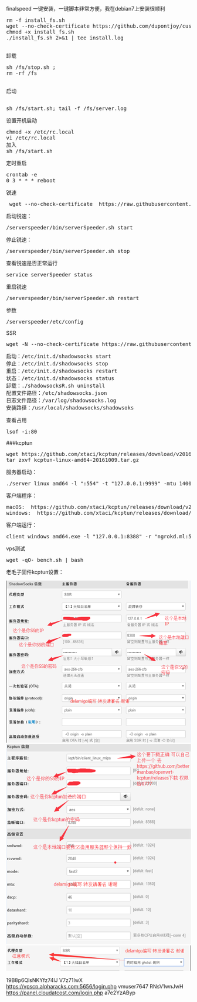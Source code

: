 

finalspeed
一键安装，一键脚本非常方便，我在debian7上安装很顺利
<pre>
rm -f install_fs.sh  
wget --no-check-certificate https://github.com/dupontjoy/customization/raw/master/Rules/Shadowsocks/Finalspeed/install_fs.sh  
chmod +x install_fs.sh  
./install_fs.sh 2>&1 | tee install.log  

</pre>

卸载
<pre>
sh /fs/stop.sh ;    
rm -rf /fs  
 </pre>

启动
<pre>  
sh /fs/start.sh; tail -f /fs/server.log
</pre>  

设置开机启动
<pre>
chmod +x /etc/rc.local  
vi /etc/rc.local  
加入  
sh /fs/start.sh  
</pre>

定时重启  
<pre>
crontab -e
0 3 * * * reboot
</pre>

锐速
<pre>
 wget --no-check-certificate  https://raw.githubusercontent.com/91yun/serverspeeder/master/serverspeeder-all.sh && bash serverspeeder-all.sh  
</pre>  
 
启动锐速：
 <pre>
/serverspeeder/bin/serverSpeeder.sh start
</pre>

停止锐速：
<pre>
/serverspeeder/bin/serverSpeeder.sh stop
</pre>

查看锐速是否正常运行
<pre>
service serverSpeeder status
</pre>

重启锐速
<pre>
/serverspeeder/bin/serverSpeeder.sh restart
</pre>

参数
<pre>
/serverspeeder/etc/config
</pre>

SSR  
<pre>
wget -N --no-check-certificate https://raw.githubusercontent.com/mengzhihoing/vps/master/shadowsocksR.sh && bash shadowsocksR.sh  
</pre>

<pre>
启动：/etc/init.d/shadowsocks start   
停止：/etc/init.d/shadowsocks stop  
重启：/etc/init.d/shadowsocks restart  
状态：/etc/init.d/shadowsocks status  
卸载：./shadowsocksR.sh uninstall  
配置文件路径：/etc/shadowsocks.json  
日志文件路径：/var/log/shadowsocks.log  
安装路径：/usr/local/shadowsocks/shadowsoks  
</pre>


查看占用  
<pre>
lsof -i:80    
</pre>


###kcptun     
<pre>
wget https://github.com/xtaci/kcptun/releases/download/v20161009/kcptun-linux-amd64-20161009.tar.gz   
tar zxvf kcptun-linux-amd64-20161009.tar.gz   
</pre>

服务器启动：   
<pre>
./server_linux_amd64 -l ":554" -t "127.0.0.1:9999" -mtu 1400 -sndwnd 2048 -rcvwnd 2048 -mode fast2  -key shenfu1991 -crypt aes-128    
</pre>

客户端程序：  
<pre>
macOS:  https://github.com/xtaci/kcptun/releases/download/v20161009/kcptun-darwin-amd64-20161009.tar.gz    
windows:  https://github.com/xtaci/kcptun/releases/download/v20161009/kcptun-windows-amd64-20161009.tar.gz  
</pre>

客户端运行：  
<pre>
client_windows_amd64.exe -l "127.0.0.1:8388" -r "ngrokd.ml:554" -mtu 1400 -sndwnd 2048 -rcvwnd 2048 -mode fast2  -key shenfu1991 -crypt aes-128   
</pre>


vps测试
<pre>
wget -qO- bench.sh | bash  
</pre>



老毛子固件kcptun设置：  

![image](https://raw.githubusercontent.com/mengzhihoing/vps/master/1.png)  
![image](https://raw.githubusercontent.com/mengzhihoing/vps/master/2.png)  
![image](https://raw.githubusercontent.com/mengzhihoing/vps/master/3.png)  

 



19B8p6QlsNKYfz74lJ  V7z71IwX
https://vpscp.alpharacks.com:5656/login.php
vmuser7647
RNsV1wnJwH
https://panel.cloudatcost.com/login.php
a7e2YzAByp
